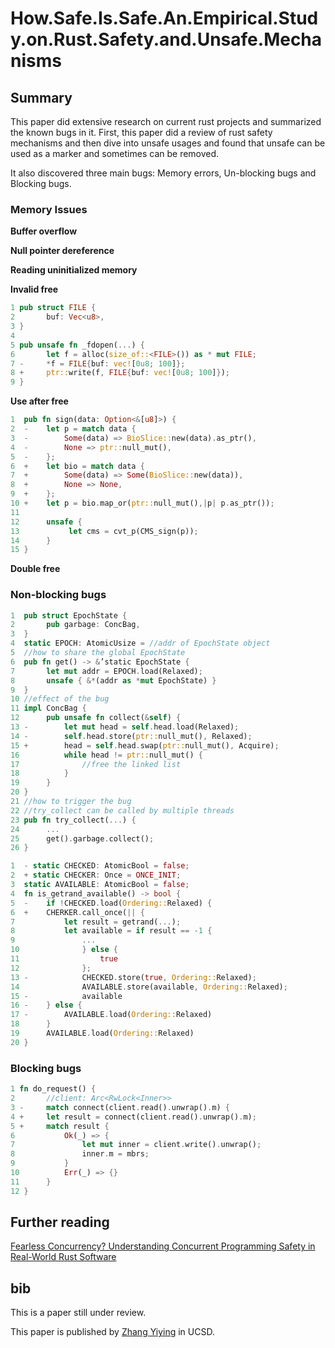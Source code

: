 # How.Safe.Is.Safe.An.Empirical.Study.on.Rust.Safety.and.Unsafe.Mechanisms

## Summary

This paper did extensive research on current rust projects and summarized the known bugs in it.
First, this paper did a review of rust safety mechanisms and then dive into unsafe usages and found that unsafe can be used as a marker and sometimes can be removed.

It also discovered three main bugs: Memory errors, Un-blocking bugs and Blocking bugs.

### Memory Issues

**Buffer overflow**

**Null pointer dereference**

**Reading uninitialized memory**

**Invalid free**
```rust
1 pub struct FILE {
2       buf: Vec<u8>,
3 }
4
5 pub unsafe fn _fdopen(...) {
6       let f = alloc(size_of::<FILE>()) as * mut FILE;
7 -     *f = FILE{buf: vec![0u8; 100]};
8 +     ptr::write(f, FILE{buf: vec![0u8; 100]});
9 }
```

**Use after free**

```rust
1  pub fn sign(data: Option<&[u8]>) {
2  -    let p = match data {
3  -        Some(data) => BioSlice::new(data).as_ptr(),
4  -        None => ptr::null_mut(),
5  -    };
6  +    let bio = match data {
7  +        Some(data) => Some(BioSlice::new(data)),
8  +        None => None,
9  +    };
10 +    let p = bio.map_or(ptr::null_mut(),|p| p.as_ptr());
11
12      unsafe {
13           let cms = cvt_p(CMS_sign(p));
14      }
15 }
```
**Double free**


### Non-blocking bugs

```rust
1  pub struct EpochState {
2       pub garbage: ConcBag,
3  }
4  static EPOCH: AtomicUsize = //addr of EpochState object
5  //how to share the global EpochState
6  pub fn get() -> &’static EpochState {
7       let mut addr = EPOCH.load(Relaxed);
8       unsafe { &*(addr as *mut EpochState) }
9  }
10 //effect of the bug
11 impl ConcBag {
12      pub unsafe fn collect(&self) {
13 -        let mut head = self.head.load(Relaxed);
14 -        self.head.store(ptr::null_mut(), Relaxed);
15 +        head = self.head.swap(ptr::null_mut(), Acquire);
16          while head != ptr::null_mut() {
17              //free the linked list
18          }
19      }
20 }
21 //how to trigger the bug
22 //try_collect can be called by multiple threads
23 pub fn try_collect(...) {
24      ...
25      get().garbage.collect();
26 }
```

```rust
1  - static CHECKED: AtomicBool = false;
2  + static CHECKER: Once = ONCE_INIT;
3  static AVAILABLE: AtomicBool = false;
4  fn is_getrand_available() -> bool {
5  -    if !CHECKED.load(Ordering::Relaxed) {
6  +    CHERKER.call_once(|| {
7           let result = getrand(...);
8           let available = if result == -1 {
9               ...
10              } else {
11                  true
12              };
13 -            CHECKED.store(true, Ordering::Relaxed);
14              AVAILABLE.store(available, Ordering::Relaxed);
15 -            available
16 -    } else {
17 -        AVAILABLE.load(Ordering::Relaxed)
18      }
19      AVAILABLE.load(Ordering::Relaxed)
20 }
```

### Blocking bugs

```rust
1 fn do_request() {
2       //client: Arc<RwLock<Inner>>
3 -     match connect(client.read().unwrap().m) {
4 +     let result = connect(client.read().unwrap().m);
5 +     match result {
6           Ok(_) => {
7               let mut inner = client.write().unwrap();
8               inner.m = mbrs;
9           }
10          Err(_) => {}
11      }
12 }
```

## Further reading

[Fearless Concurrency? Understanding Concurrent Programming Safety in Real-World Rust Software](https://arxiv.org/pdf/1902.01906.pdf)

## bib

This is a paper still under review. 

This paper is published by [Zhang Yiying](https://cseweb.ucsd.edu/~yiying) in UCSD.